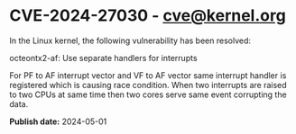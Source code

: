 # CVE-2024-27030 - cve@kernel.org

In the Linux kernel, the following vulnerability has been resolved:

octeontx2-af: Use separate handlers for interrupts

For PF to AF interrupt vector and VF to AF vector same
interrupt handler is registered which is causing race condition.
When two interrupts are raised to two CPUs at same time
then two cores serve same event corrupting the data.

**Publish date:** 2024-05-01
